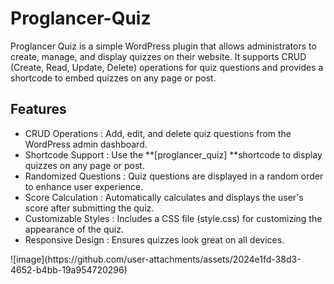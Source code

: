 # Proglancer-Quiz
<p>Proglancer Quiz  is a simple WordPress plugin that allows administrators to create, manage, and display quizzes on their website. It supports CRUD (Create, Read, Update, Delete) operations for quiz questions and provides a shortcode to embed quizzes on any page or post.</p>
<h2>Features</h2>
<ul>
  <li>CRUD Operations : Add, edit, and delete quiz questions from the WordPress admin dashboard.</li>
  <li>Shortcode Support : Use the **[proglancer_quiz] **shortcode to display quizzes on any page or post.</li>
  <li>Randomized Questions : Quiz questions are displayed in a random order to enhance user experience.</li>
  <li>Score Calculation : Automatically calculates and displays the user's score after submitting the quiz.</li>
  <li>Customizable Styles : Includes a CSS file (style.css) for customizing the appearance of the quiz.</li>
  <li>Responsive Design : Ensures quizzes look great on all devices.</li>
</ul>
![image](https://github.com/user-attachments/assets/2024e1fd-38d3-4652-b4bb-19a954720296)

